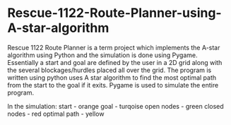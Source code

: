 # Rescue-1122-Route-Planner-using-A-star-algorithm
Rescue 1122 Route Planner is a term project which implements the A-star algorithm using Python and the simulation is done using Pygame.
Essentially a start and goal are defined by the user in a 2D grid along with the several blockages/hurdles placed all over the grid. The program is written using python uses A star algorithm to find the most optimal path from the start to the goal if it exits. Pygame is used to simulate the entire program.

In the simulation:
start - orange
goal - turqoise
open nodes - green
closed nodes - red
optimal path - yellow
